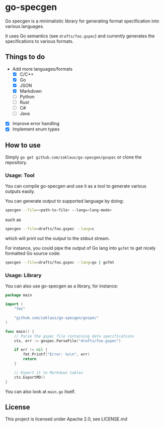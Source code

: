 # go-specgen

Go specgen is a minimalistic library for generating format specification into various languages.

It uses Go semantics (see `drafts/foo.gspec`) and currently generates the specifications to various formats.

## Things to do
- Add more languages/formats
    - [x] C/C++
    - [X] Go
    - [X] JSON
    - [X] Markdown
    - [ ] Python
    - [ ] Rust
    - [ ] C#
    - [ ] Java
- [x] Improve error handling
- [x] Implement enum types

## How to use

Simply `go get github.com/zaklaus/go-specgen/gospec` or clone the repository.

### Usage: Tool
You can compile go-specgen and use it as a tool to generate various outputs easily.

You can generate output to supported language by doing:
```sh
specgen --file=<path-to-file> --lang=<lang-mode>
```

such as 
```sh
specgen --file=drafts/foo.gspec --lang=c
```

which will print out the output to the stdout stream. 

For instance, you could pipe the output of Go lang into `gofmt` to get nicely formatted Go source code:
```sh
specgen --file=drafts/foo.gspec --lang=go | gofmt
```

### Usage: Library
You can also use go-specgen as a library, for instance:
```go
package main

import (
    "fmt"

    "github.com/zaklaus/go-specgen/gospec"
)

func main() {
    // Parse the gspec file containing data specifications
    ctx, err := gospec.ParseFile("drafts/foo.gspec")

    if err != nil {
        fmt.Printf("Error: %v\n", err)
        return
    }

    // Export it to Markdown tables
    ctx.ExportMD()
}
```

You can also look at `main.go` itself.

## License

This project is licensed under Apache 2.0, see LICENSE.md
